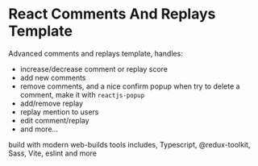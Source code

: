 # React Comments And Replays Template

Advanced comments and replays template, handles:

- increase/decrease comment or replay score
- add new comments
- remove comments, and a nice confirm popup when try to delete a comment, make it with `reactjs-popup`
- add/remove replay
- replay mention to users
- edit comment/replay
- and more...

build with modern web-builds tools includes, Typescript, @redux-toolkit, Sass, Vite, eslint and more
